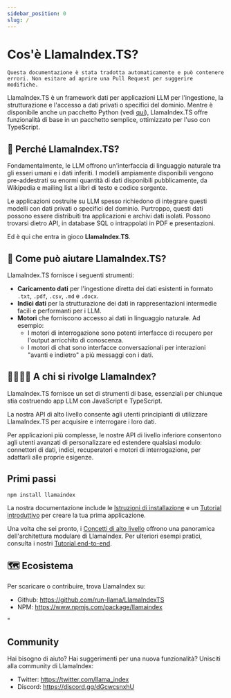 ```yaml
---
sidebar_position: 0
slug: /
---
```


# Cos'è LlamaIndex.TS?

`Questa documentazione è stata tradotta automaticamente e può contenere errori. Non esitare ad aprire una Pull Request per suggerire modifiche.`

LlamaIndex.TS è un framework dati per applicazioni LLM per l'ingestione, la strutturazione e l'accesso a dati privati o specifici del dominio. Mentre è disponibile anche un pacchetto Python (vedi [qui](https://docs.llamaindex.ai/en/stable/)), LlamaIndex.TS offre funzionalità di base in un pacchetto semplice, ottimizzato per l'uso con TypeScript.

## 🚀 Perché LlamaIndex.TS?

Fondamentalmente, le LLM offrono un'interfaccia di linguaggio naturale tra gli esseri umani e i dati inferiti. I modelli ampiamente disponibili vengono pre-addestrati su enormi quantità di dati disponibili pubblicamente, da Wikipedia e mailing list a libri di testo e codice sorgente.

Le applicazioni costruite su LLM spesso richiedono di integrare questi modelli con dati privati o specifici del dominio. Purtroppo, questi dati possono essere distribuiti tra applicazioni e archivi dati isolati. Possono trovarsi dietro API, in database SQL o intrappolati in PDF e presentazioni.

Ed è qui che entra in gioco **LlamaIndex.TS**.

## 🦙 Come può aiutare LlamaIndex.TS?

LlamaIndex.TS fornisce i seguenti strumenti:

- **Caricamento dati** per l'ingestione diretta dei dati esistenti in formato `.txt`, `.pdf`, `.csv`, `.md` e `.docx`.
- **Indici dati** per la strutturazione dei dati in rappresentazioni intermedie facili e performanti per i LLM.
- **Motori** che forniscono accesso ai dati in linguaggio naturale. Ad esempio:
  - I motori di interrogazione sono potenti interfacce di recupero per l'output arricchito di conoscenza.
  - I motori di chat sono interfacce conversazionali per interazioni "avanti e indietro" a più messaggi con i dati.

## 👨‍👩‍👧‍👦 A chi si rivolge LlamaIndex?

LlamaIndex.TS fornisce un set di strumenti di base, essenziali per chiunque stia costruendo app LLM con JavaScript e TypeScript.

La nostra API di alto livello consente agli utenti principianti di utilizzare LlamaIndex.TS per acquisire e interrogare i loro dati.

Per applicazioni più complesse, le nostre API di livello inferiore consentono agli utenti avanzati di personalizzare ed estendere qualsiasi modulo: connettori di dati, indici, recuperatori e motori di interrogazione, per adattarli alle proprie esigenze.

## Primi passi

`npm install llamaindex`

La nostra documentazione include le [Istruzioni di installazione](./installation.md) e un [Tutorial introduttivo](./starter.md) per creare la tua prima applicazione.

Una volta che sei pronto, i [Concetti di alto livello](./concepts.md) offrono una panoramica dell'architettura modulare di LlamaIndex. Per ulteriori esempi pratici, consulta i nostri [Tutorial end-to-end](./end_to_end.md).

## 🗺️ Ecosistema

Per scaricare o contribuire, trova LlamaIndex su:

- Github: https://github.com/run-llama/LlamaIndexTS
- NPM: https://www.npmjs.com/package/llamaindex

"

## Community

Hai bisogno di aiuto? Hai suggerimenti per una nuova funzionalità? Unisciti alla community di LlamaIndex:

- Twitter: https://twitter.com/llama_index
- Discord: https://discord.gg/dGcwcsnxhU
